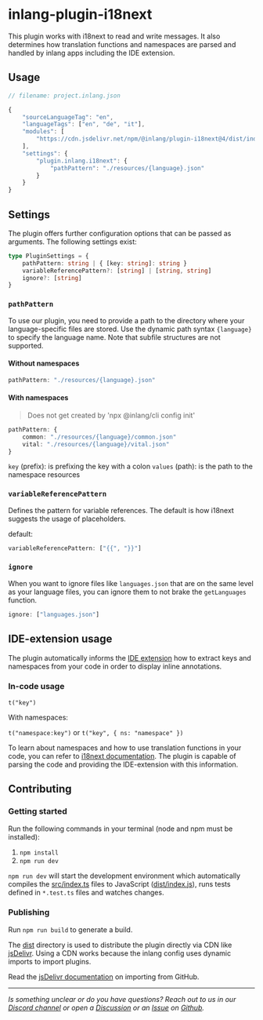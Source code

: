 # inlang-plugin-i18next

This plugin works with i18next to read and write messages. It also determines how translation functions and namespaces are parsed and handled by inlang apps including the IDE extension.

## Usage

```js
// filename: project.inlang.json

{
	"sourceLanguageTag": "en",
	"languageTags": ["en", "de", "it"],
	"modules": [
		"https://cdn.jsdelivr.net/npm/@inlang/plugin-i18next@4/dist/index.js"
	],
	"settings": {
		"plugin.inlang.i18next": {
			"pathPattern": "./resources/{language}.json"
		}
	}
}
```

## Settings

The plugin offers further configuration options that can be passed as arguments. The following settings exist:

```typescript
type PluginSettings = {
	pathPattern: string | { [key: string]: string }
	variableReferencePattern?: [string] | [string, string]
	ignore?: [string]
}
```

### `pathPattern`

To use our plugin, you need to provide a path to the directory where your language-specific files are stored. Use the dynamic path syntax `{language}` to specify the language name. Note that subfile structures are not supported.

#### Without namespaces

```typescript
pathPattern: "./resources/{language}.json"
```

#### With namespaces

> Does not get created by 'npx @inlang/cli config init'

```typescript
pathPattern: {
	common: "./resources/{language}/common.json"
	vital: "./resources/{language}/vital.json"
}
```

`key` (prefix): is prefixing the key with a colon
`values` (path): is the path to the namespace resources

### `variableReferencePattern`

Defines the pattern for variable references. The default is how i18next suggests the usage of placeholders.

default:

```typescript
variableReferencePattern: ["{{", "}}"]
```

### `ignore`

When you want to ignore files like `languages.json` that are on the same level as your language files, you can ignore them to not brake the `getLanguages` function.

```typescript
ignore: ["languages.json"]
```

## IDE-extension usage

The plugin automatically informs the [IDE extension](https:inlang.com/marketplace/app.inlang.ideExtension) how to extract keys and namespaces from your code in order to display inline annotations.

### In-code usage

`t("key")`

With namespaces:

`t("namespace:key")` or `t("key", { ns: "namespace" })`

To learn about namespaces and how to use translation functions in your code, you can refer to [i18next documentation](https://www.i18next.com/principles/namespaces). The plugin is capable of parsing the code and providing the IDE-extension with this information.

## Contributing

### Getting started

Run the following commands in your terminal (node and npm must be installed):

1. `npm install`
2. `npm run dev`

`npm run dev` will start the development environment which automatically compiles the [src/index.ts](./src/index.ts) files to JavaScript ([dist/index.js](dist/index.js)), runs tests defined in `*.test.ts` files and watches changes.

### Publishing

Run `npm run build` to generate a build.

The [dist](./dist/) directory is used to distribute the plugin directly via CDN like [jsDelivr](https://www.jsdelivr.com/). Using a CDN works because the inlang config uses dynamic imports to import plugins.

Read the [jsDelivr documentation](https://www.jsdelivr.com/?docs=gh) on importing from GitHub.

---

_Is something unclear or do you have questions? Reach out to us in our [Discord channel](https://discord.gg/9vUg7Rr) or open a [Discussion](https://github.com/inlang/inlang/discussions) or an [Issue](https://github.com/inlang/inlang/issues) on [Github](https://github.com/inlang/inlang)._
